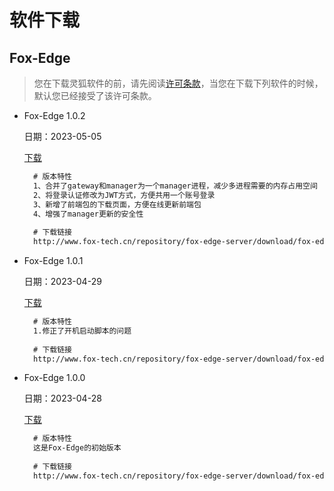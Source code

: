 # 软件下载

## Fox-Edge
>您在下载灵狐软件的前，请先阅读[许可条款](fox-edge/license.md)，当您在下载下列软件的时候，默认您已经接受了该许可条款。

- Fox-Edge 1.0.2

   日期：2023-05-05 
   
   [下载](http://www.fox-tech.cn/repository/fox-edge-server/download/fox-edge-1.0.2.tar.gz)

  ```md
	# 版本特性
	1、合并了gateway和manager为一个manager进程，减少多进程需要的内存占用空间
	2、将登录认证修改为JWT方式，方便共用一个账号登录
	3、新增了前端包的下载页面，方便在线更新前端包
	4、增强了manager更新的安全性
	
	# 下载链接
	http://www.fox-tech.cn/repository/fox-edge-server/download/fox-edge-1.0.2.tar.gz
  ```

- Fox-Edge 1.0.1

   日期：2023-04-29 
   
   [下载](http://www.fox-tech.cn/repository/fox-edge-server/download/fox-edge-1.0.1.tar.gz)

  ```md
	# 版本特性
	1.修正了开机启动脚本的问题
	
	# 下载链接
	http://www.fox-tech.cn/repository/fox-edge-server/download/fox-edge-1.0.1.tar.gz
  ```
	
- Fox-Edge 1.0.0

   日期：2023-04-28 
   
   [下载](http://www.fox-tech.cn/repository/fox-edge-server/download/fox-edge-1.0.0.tar.gz)

  ```md
	# 版本特性
	这是Fox-Edge的初始版本
	
	# 下载链接
	http://www.fox-tech.cn/repository/fox-edge-server/download/fox-edge-1.0.0.tar.gz
	
  ```
